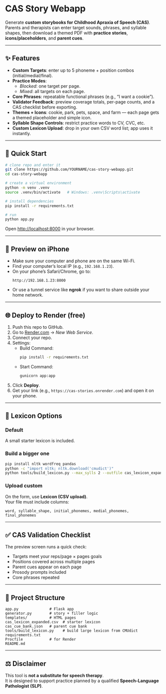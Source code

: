 # CAS Story Webapp

Generate **custom storybooks for Childhood Apraxia of Speech (CAS)**.  
Parents and therapists can enter target sounds, phrases, and syllable shapes, then download a themed PDF with **practice stories**, **icons/placeholders**, and **parent cues**.

---

## ✨ Features
- **Custom Targets**: enter up to 5 phoneme + position combos (initial/medial/final).
- **Practice Modes**: 
  - *Blocked*: one target per page.  
  - *Mixed*: all targets on each page.
- **Core Phrases**: repeatable functional phrases (e.g., “I want a cookie”).
- **Validator Feedback**: preview coverage totals, per-page counts, and a CAS checklist before exporting.
- **Themes + Icons**: cookie, park, pets, space, and farm — each page gets a themed placeholder and simple icon.
- **Syllable Shape Controls**: restrict practice words to CV, CVC, etc.
- **Custom Lexicon Upload**: drop in your own CSV word list; app uses it instantly.

---

## 🚀 Quick Start

```bash
# clone repo and enter it
git clone https://github.com/YOURNAME/cas-story-webapp.git
cd cas-story-webapp

# create a virtual environment
python -m venv .venv
source .venv/bin/activate   # Windows: .venv\Scripts\activate

# install dependencies
pip install -r requirements.txt

# run
python app.py
```

Open [http://localhost:8000](http://localhost:8000) in your browser.

---

## 📱 Preview on iPhone
- Make sure your computer and phone are on the same Wi-Fi.  
- Find your computer’s local IP (e.g., `192.168.1.23`).  
- On your phone’s Safari/Chrome, go to:  
  ```
  http://192.168.1.23:8000
  ```
- Or use a tunnel service like **ngrok** if you want to share outside your home network.

---

## 🌐 Deploy to Render (free)
1. Push this repo to GitHub.  
2. Go to [Render.com](https://render.com) → *New Web Service*.  
3. Connect your repo.  
4. Settings:
   - Build Command:  
     ```bash
     pip install -r requirements.txt
     ```
   - Start Command:  
     ```bash
     gunicorn app:app
     ```
5. Click **Deploy**.  
6. Get your link (e.g., `https://cas-stories.onrender.com`) and open it on your phone.

---

## 📖 Lexicon Options
### Default
A small starter lexicon is included.

### Build a bigger one
```bash
pip install nltk wordfreq pandas
python -c "import nltk; nltk.download('cmudict')"
python tools/build_lexicon.py --max_sylls 2 --outfile cas_lexicon_expanded.csv
```

### Upload custom
On the form, use **Lexicon (CSV upload)**.  
Your file must include columns:

```
word, syllable_shape, initial_phonemes, medial_phonemes, final_phonemes
```

---

## ✅ CAS Validation Checklist
The preview screen runs a quick check:
- Targets meet your reps/page × pages goals
- Positions covered across multiple pages
- Parent cues appear on each page
- Prosody prompts included
- Core phrases repeated

---

## 📂 Project Structure
```
app.py              # Flask app
generator.py        # story + filler logic
templates/          # HTML pages
cas_lexicon_expanded.csv  # starter lexicon
cas_cue_bank.json   # parent cue bank
tools/build_lexicon.py    # build large lexicon from CMUdict
requirements.txt
Procfile            # for Render
README.md
```

---

## ⚖️ Disclaimer
This tool is **not a substitute for speech therapy**.  
It is designed to support practice planned by a qualified **Speech-Language Pathologist (SLP)**.
